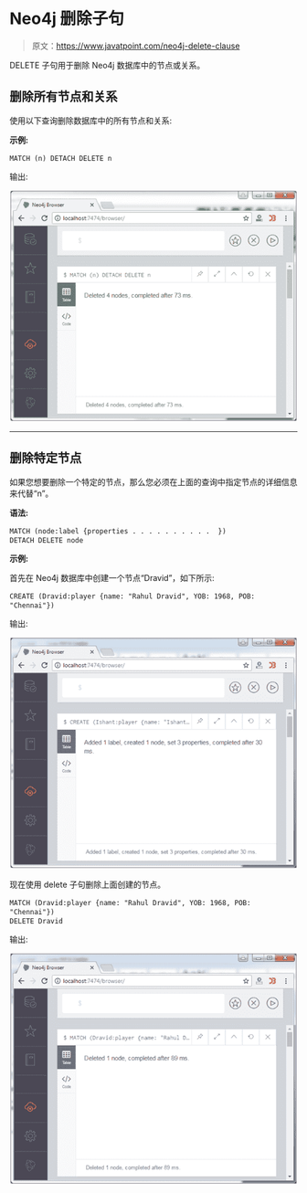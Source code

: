 # Neo4j 删除子句

> 原文：<https://www.javatpoint.com/neo4j-delete-clause>

DELETE 子句用于删除 Neo4j 数据库中的节点或关系。

## 删除所有节点和关系

使用以下查询删除数据库中的所有节点和关系:

**示例:**

```
MATCH (n) DETACH DELETE n 

```

输出:

![Neo4j Delete clauses 1](img/727a96dd6b8a178c664d99bca5ce5199.png)

* * *

## 删除特定节点

如果您想要删除一个特定的节点，那么您必须在上面的查询中指定节点的详细信息来代替“n”。

**语法:**

```
MATCH (node:label {properties . . . . . . . . . .  }) 
DETACH DELETE node 

```

**示例:**

首先在 Neo4j 数据库中创建一个节点“Dravid”，如下所示:

```
CREATE (Dravid:player {name: "Rahul Dravid", YOB: 1968, POB: "Chennai"}) 

```

输出:

![Neo4j Delete clauses 2](img/eb00f57204547be425c62fb5ee330d59.png)

现在使用 delete 子句删除上面创建的节点。

```
MATCH (Dravid:player {name: "Rahul Dravid", YOB: 1968, POB: "Chennai"}) 
DELETE Dravid 

```

输出:

![Neo4j Delete clauses 3](img/bce16f2fbd0e08a40c7ae9c51371f35c.png)